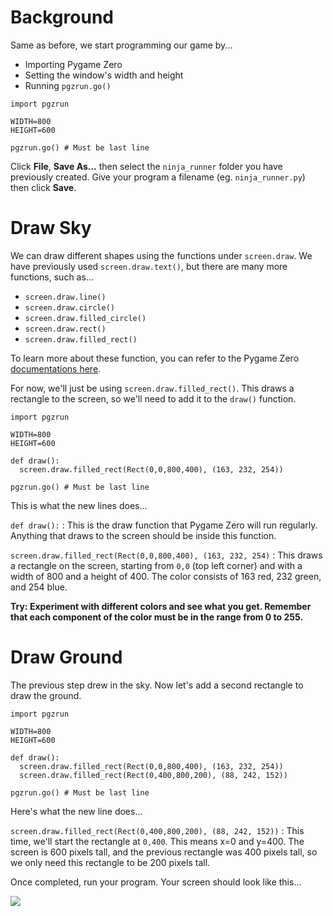 Background
===
Same as before, we start programming our game by...

* Importing Pygame Zero
* Setting the window's width and height
* Running ```pgzrun.go()```

```
import pgzrun

WIDTH=800
HEIGHT=600

pgzrun.go() # Must be last line
```

Click **File**, **Save As...** then select the ```ninja_runner``` folder you have previously created. Give your program a filename (eg. ```ninja_runner.py```) then click **Save**.

Draw Sky
===
We can draw different shapes using the functions under ```screen.draw```. We have previously used ```screen.draw.text()```, but there are many more functions, such as...

* ```screen.draw.line()```
* ```screen.draw.circle()```
* ```screen.draw.filled_circle()```
* ```screen.draw.rect()```
* ```screen.draw.filled_rect()```

To learn more about these function, you can refer to the Pygame Zero [documentations here](https://pygame-zero.readthedocs.io/en/stable/builtins.html#screen).

For now, we'll just be using ```screen.draw.filled_rect()```. This draws a rectangle to the screen, so we'll need to add it to the ```draw()``` function.

```
import pgzrun

WIDTH=800
HEIGHT=600

def draw():
  screen.draw.filled_rect(Rect(0,0,800,400), (163, 232, 254))

pgzrun.go() # Must be last line
```

This is what the new lines does...

```def draw():``` : This is the draw function that Pygame Zero will run regularly. Anything that draws to the screen should be inside this function.

```screen.draw.filled_rect(Rect(0,0,800,400), (163, 232, 254)``` : This draws a rectangle on the screen, starting from ```0,0``` (top left corner) and with a width of 800 and a height of 400. The color consists of 163 red, 232 green, and 254 blue.

**Try: Experiment with different colors and see what you get. Remember that each component of the color must be in the range from 0 to 255.**

Draw Ground
===
The previous step drew in the sky. Now let's add a second rectangle to draw the ground.

```
import pgzrun

WIDTH=800
HEIGHT=600

def draw():
  screen.draw.filled_rect(Rect(0,0,800,400), (163, 232, 254))
  screen.draw.filled_rect(Rect(0,400,800,200), (88, 242, 152))

pgzrun.go() # Must be last line
```

Here's what the new line does...

```screen.draw.filled_rect(Rect(0,400,800,200), (88, 242, 152))``` : This time, we'll start the rectangle at ```0,400```. This means x=0 and y=400. The screen is 600 pixels tall, and the previous rectangle was 400 pixels tall, so we only need this rectangle to be 200 pixels tall.

Once completed, run your program. Your screen should look like this...

![](https://www.aposteriori.com.sg/wp-content/uploads/2020/02/background.png)
